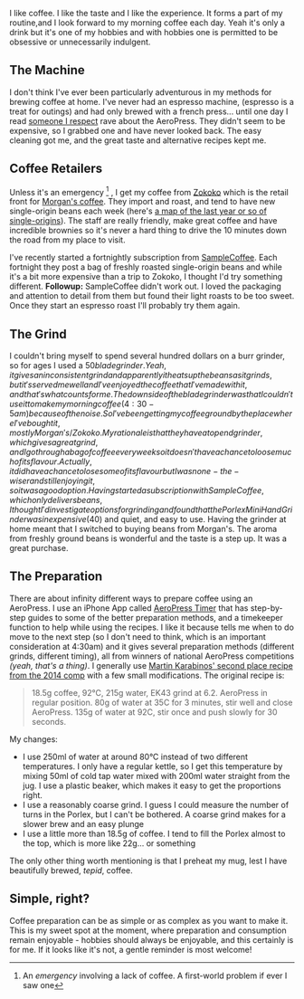 <!--
.. title: Coffee at home
.. slug: coffee-at-home
.. date: 2015/07/12 15:55:47
.. tags: 
.. spellcheck_exceptions: cah,Karabinos, AeroPress, Zokoko, SampleCoffee, Porlex, EK,iPhone
.. is_orphan: False
.. link:
.. description:
-->

I like coffee. I like the taste and I like the experience. It forms a part of my routine,and I look forward to my morning coffee each day. Yeah it's only a drink but it's one of my hobbies and with hobbies one is permitted to be obsessive or unnecessarily indulgent. 

## The Machine
I don't think I've ever been particularly adventurous in my methods for brewing coffee at home. I've never had an espresso machine, (espresso is a treat for outings) and had only brewed with a french press... until one day I read [someone I respect](http://www.marco.org/2012/07/30/iced-coffee-with-aeropress) rave about the AeroPress. They didn't seem to be expensive, so I grabbed one and have never looked back. The easy cleaning got me, and the great taste and alternative recipes kept me.

## Coffee Retailers
Unless it's an emergency [^cah-1] , I get my coffee from [Zokoko](http://www.zokoko.com/) which is the retail front for [Morgan's coffee](http://morganscoffee.com/). They import and roast, and tend to have new single-origin beans each week (here's [a map of the last year or so of single-origins](/posts/coffee-geolocation-and-maps.html)). The staff are really friendly, make great coffee and have incredible brownies so it's never a hard thing to drive the 10 minutes down the road from my place to visit.

I've recently started a fortnightly subscription from [SampleCoffee](http://samplecoffee.com.au). Each fortnight they post a bag of freshly roasted single-origin beans and while it's a bit more expensive than a trip to Zokoko, I thought I'd try something different. **Followup:** SampleCoffee didn't work out. I loved the packaging and attention to detail from them but found their light roasts to be too sweet. Once they start an espresso roast I'll probably try them again.



## The Grind 
I couldn't bring myself to spend several hundred dollars on a burr grinder, so for ages I used a $50 blade grinder. Yeah, it gives an inconsistent grind and apparently it heats up the beans as it grinds, but it's served me well and I've enjoyed the coffee that I've made with it, and that's what counts for me. The downside of the blade grinder was that I couldn't use it to make my morning coffee (4:30-5am) because of the noise. So I've been getting my coffee ground by the place where I've bought it, mostly Morgan's/Zokoko. My rationale is that they have a top end grinder, which gives a great grind, and I go through a bag of coffee every week so it doesn't have a chance to loose much of its flavour. Actually, it did have a chance to lose some of its flavour but I was none-the-wiser and still enjoying it, so it was a good option. Having started a subscription with SampleCoffee, which only delivers beans, I thought I'd investigate options for grinding and found that the Porlex Mini Hand Grinder was inexpensive ($40) and quiet, and easy to use. Having the grinder at home meant that I switched to buying beans from Morgan's. The aroma from freshly ground beans is wonderful and the taste is a step up. It was a great purchase.

## The Preparation
There are about infinity different ways to prepare coffee using an AeroPress. I use an iPhone App called [AeroPress Timer](https://itunes.apple.com/us/app/aeropress-timer-for-aerobies/id602496538?mt=8) that has step-by-step guides to some of the better preparation methods, and a timekeeper function to help while using the recipes. I like it because tells me when to do move to the next step (so I don't need to think, which is an important consideration at 4:30am) and it gives several preparation methods (different grinds, different timing), all from winners of national AeroPress competitions *(yeah, that's a thing)*. I generally use [Martin Karabinos' second place recipe from the 2014 comp](http://worldaeropresschampionship.com/recipes/) with a few small modifications. The original recipe is:

> 18.5g coffee, 92℃, 215g water, EK43 grind at 6.2.
> AeroPress in regular position.
> 80g of water at 35C for 3 minutes, stir well and close AeroPress.
> 135g of water at 92C, stir once and push slowly for 30 seconds.

My changes:

* I use 250ml of water at around 80&deg;C instead of two different temperatures. I only have a regular kettle, so I get this temperature by mixing 50ml of cold tap water mixed with 200ml water straight from the jug. I use a plastic beaker, which makes it easy to get the proportions right. 
* I use a reasonably coarse grind. I guess I could measure the number of turns in the Porlex, but I can't be bothered. A coarse grind makes for a slower brew and an easy plunge
* I use a little more than 18.5g of coffee. I tend to fill the Porlex almost to the top, which is more like 22g... or something

The only other thing worth mentioning is that I preheat my mug, lest I have beautifully brewed, *tepid*, coffee.

## Simple, right?

Coffee preparation can be as simple or as complex as you want to make it. This is my sweet spot at the moment, where preparation and consumption remain enjoyable - hobbies should always be enjoyable, and this certainly is for me. If it looks like it's not, a gentle reminder is most welcome!


[^cah-1]: An *emergency* involving a lack of coffee. A first-world problem if ever I saw one
